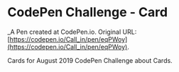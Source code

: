 # CodePen Challenge - Card
 _A Pen created at CodePen.io. Original URL: [https://codepen.io/Call_in/pen/eqPWoy](https://codepen.io/Call_in/pen/eqPWoy).

 Cards for August 2019 CodePen Challenge about Cards.